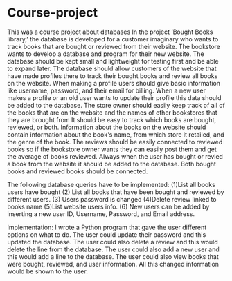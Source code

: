 # Course-project
This was a course project about databases
In the project ‘Bought Books library,’ the database is developed for a customer imaginary who wants to track books that are bought or reviewed from their website. The bookstore wants to develop a database and program for their new website. The database should be kept small and lightweight for testing first and be able to expand later. The database should allow customers of the website that have made profiles there to track their bought books and review all books on the website. When making a profile users should give basic information like username, password, and their email for billing. When a new user makes a profile or an old user wants to update their profile this data should be added to the database. The store owner should easily keep track of all of the books that are on the website and the names of other bookstores that they are brought from It should be easy to track which books are bought, reviewed, or both. Information about the books on the website should contain information about the book's name, from which store it retailed, and the genre of the book. The reviews should be easily connected to reviewed books so if the bookstore owner wants they can easily post them and get the average of books reviewed. Always when the user has bought or revied a book from the website it should be added to the database. Both bought books and reviewed books should be connected.
 
The following database queries have to be implemented: (1)List all books users have bought (2) List all books that have been bought and reviewed by different users. (3) Users password is changed (4)Delete review linked to books name (5)List website users info. (6) New users can be added by inserting a new user ID, Username, Password, and Email address.

Implementation:
I wrote a Python program that gave the user different options on what to do. The user could update their password and this updated the database. The user could also delete a review and this would delete the line from the database. The user could also add a new user and this would add a line to the database. The user could also view books that were bought, reviewed, and user information. All this changed information would be shown to the user.  
